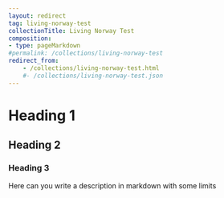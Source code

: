 ```yaml
---
layout: redirect
tag: living-norway-test
collectionTitle: Living Norway Test
composition:
- type: pageMarkdown 
#permalink: /collections/living-norway-test
redirect_from:
    - /collections/living-norway-test.html
    #- /collections/living-norway-test.json
---
```


# Heading 1

## Heading 2

### Heading 3


Here can you write a description in markdown with some limits







  


